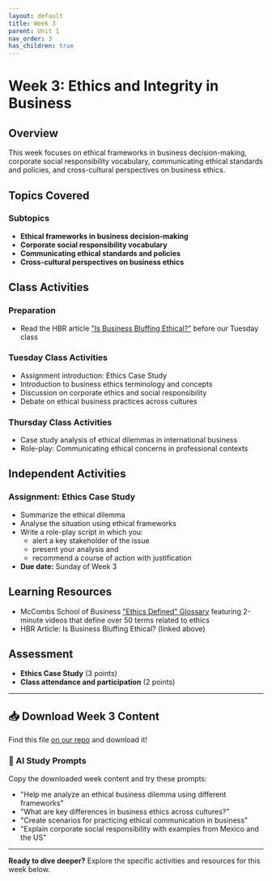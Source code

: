 ```yaml
---
layout: default
title: Week 3
parent: Unit 1
nav_order: 3
has_children: true
---
```


# Week 3: Ethics and Integrity in Business

## Overview

This week focuses on ethical frameworks in business decision-making, corporate social responsibility vocabulary, communicating ethical standards and policies, and cross-cultural perspectives on business ethics.

## Topics Covered

### Subtopics
- **Ethical frameworks in business decision-making**
- **Corporate social responsibility vocabulary**
- **Communicating ethical standards and policies**
- **Cross-cultural perspectives on business ethics**

## Class Activities

### Preparation
- Read the HBR article ["Is Business Bluffing Ethical?"](https://hbr.org/1968/01/is-business-bluffing-ethical) before our Tuesday class

### Tuesday Class Activities
- Assignment introduction: Ethics Case Study
- Introduction to business ethics terminology and concepts
- Discussion on corporate ethics and social responsibility
- Debate on ethical business practices across cultures

### Thursday Class Activities
- Case study analysis of ethical dilemmas in international business
- Role-play: Communicating ethical concerns in professional contexts

## Independent Activities

### Assignment: Ethics Case Study
- Summarize the ethical dilemma
- Analyse the situation using ethical frameworks
- Write a role-play script in which you:
  - alert a key stakeholder of the issue
  - present your analysis and
  - recommend a course of action with justification
- **Due date:** Sunday of Week 3

## Learning Resources

- McCombs School of Business ["Ethics Defined" Glossary](https://ethicsunwrapped.utexas.edu/ethics-defined) featuring 2-minute videos that define over 50 terms related to ethics
- HBR Article: Is Business Bluffing Ethical? (linked above)

## Assessment

- **Ethics Case Study** (3 points)
- **Class attendance and participation** (2 points)

---

## 📥 Download Week 3 Content
Find this file [on our repo](https://github.com/alainamb/uic_tr35-business-english-II/blob/main/unit1/week3/week3-overview.md) and download it!

### 🤖 AI Study Prompts
Copy the downloaded week content and try these prompts:
- "Help me analyze an ethical business dilemma using different frameworks"
- "What are key differences in business ethics across cultures?"
- "Create scenarios for practicing ethical communication in business"
- "Explain corporate social responsibility with examples from Mexico and the US"

---

**Ready to dive deeper?** Explore the specific activities and resources for this week below.

